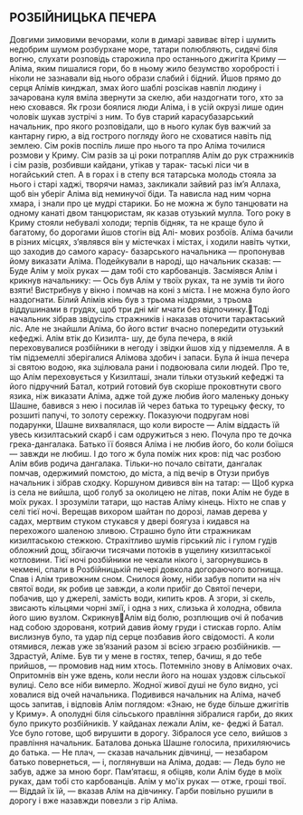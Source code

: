 ## РОЗБІЙНИЦЬКА ПЕЧЕРА
Довгими зимовими вечорами, коли в димарі завиває вітер і шумить недобрим шумом розбурхане море, татари полюбляють, сидячі біля вогню, слухати розповідь старожила про останнього джигіта Криму — Аліма, яким пишалися гори, бо в ньому жило безумство хоробрості і ніколи не зазнавали від нього образи слабий і бідний.
Йшов прямо до серця Алімів кинджал, змах його шаблі розсікав навпіл людину і зачарована куля вміла звернути за скелю, аби наздогнати того, хто за нею сховався.
Як грози боялися люди Аліма, і в усій окрузі лише один чоловік шукав зустрічі з ним. То був старий карасубазарський начальник, про якого розповідали, що в нього кулак був важчий за кантарну гирю, а від гострого погляду його не сховатися навіть під землею.
Сім років поспіль лише про нього та про Аліма точилися розмови у Криму. Сім разів за ці роки потрапляв Алім до рук стражників і сім разів, розбивши кайдани, утікав у тарак- таські ліси чи в ногайський степ. А в горах і в степу вся татарська молодь стояла за нього і старі хаджі, творячи намаз, закликали зайвий раз ім’я Аллаха, щоб він уберіг Аліма від неминучої біди. Та нависла над ним чорна хмара, і знали про це мудрі старики. Бо не можна ж було танцювати на одному канаті двом танцюристам, як казав отузький мулла.
Того року в Криму стояли небувалі холоди; терпів бідняк, та не краще було й багатому, бо дорогами йшов стогін від Алі- мових розбоїв.
Аліма бачили в різних місцях, з’являвся він у містечках і містах, і ходили навіть чутки, що заходив до самого карасу- базарського начальника — пропонував йому виказати Аліма.
Подейкували в народі, що начальник сказав:
— Буде Алім у моїх руках — дам тобі сто карбованців.
Засміявся Алім і крикнув начальнику:
— Ось був Алім у твоїх руках, та не зумів ти його взяти!
Вистрибнув у вікно і помчав на коні з міста. І не можна
було його наздогнати. Білий Алімів кінь був з трьома ніздрями, з трьома віддушинами в грудях, щоб три дні міг мчати без відпочинку.Тоді начальник зібрав звідусіль стражників і наказав оточити тарактаський ліс. Але не знайшли Аліма, бо його встиг вчасно попередити отузький кефеджі. Алім втік до Кизилта- шу, де була печера, в якій переховувалися розбійники в негоду і звідки йшов хід у підземелля. А в тім підземеллі зберігалися Алімова здобич і запаси. Була й інша печера зі святою водою, яка зцілювала рани і подвоювала сили людей.
Про те, що Алім переховується у Кизилташі, знали тільки отузький кефеджі та його підручний Батал, котрий готовий був скоріше проковтнути свого язика, ніж виказати Аліма, адже той дуже любив його маленьку доньку Шашне, бавився з нею і посилав їй через батька то турецьку феску, то розшиті папучі, то золоту сережку. Показуючи подругам нові подарунки, Шашне вихвалялася, що коли виросте — Алім віддасть їй увесь кизилтаський скарб і сам одружиться з нею.
Почула про те дочка грека-дангалака. Батько її боявся Аліма і не любив його, бо коли боїшся — завжди не любиш. І до того ж була поміж них кров: під час розбою Алім вбив родича дангалака. Тільки-но почало світати, дангалак помчав, одержимий помстою, до міста, а під вечір в Отузи прибув начальник і зібрав сходку.
Коршуном дивився він на татар:
— Щоб курка із села не вийшла, щоб голуб за околицею не літав, поки Алім не буде в моїх руках.
І зрозуміли татари, що настав Аліму кінець. Ніхто не спав у селі тієї ночі. Верещав вихором шайтан по дорозі, ламав дерева у садах, мертвим стуком стукався у двері боягуза і кидався на перехожого шаленою зливою.
Страшно було йти стражникам кизилтаською стежкою. Страхітливо шумів гірський ліс і гулом гудів обложний дощ, збігаючи тисячами потоків в ущелину кизилтаської котловини.
Тієї ночі розбійники не чекали нікого і, загорнувшись в чекмені, спали в Розбійницькій печері довкола догораючого вогнища.
Спав і Алім тривожним сном. Снилося йому, ніби забув попити на ніч святої води, як робив це завжди, а коли прибіг до Святої печери, побачив, що у джерелі, замість води, кипить кров. А згори, зі скель, звисають кільцями чорні змії, і одна з них, слизька й холодна, обвила його шию вузлом. СкрикнувАлім від болю, розплющив очі й побачив над собою здорованя, котрий давив йому груди і стискав горло.
Алім вислизнув було, та удар під серце позбавив його свідомості. А коли отямився, лежав уже зв’язаний разом зі всією зграєю розбійників.
— Здрастуй, Аліме. Був ти у мене в гостях, тепер, бачиш, я до тебе прийшов, — промовив над ним хтось.
Потемніло знову в Алімових очах. Опритомнів він уже вдень, коли несли його на ношах уздовж сільської вулиці. Село все ніби вимерло. Жодної живої душі не було видно, усі ховалися від очей начальника.
Подивився начальник на Аліма, начеб щось запитав, і відповів Алім поглядом: «Знаю, не буде більше джигітів у Криму».
А ополудні біля сільського правління зібралися гарби, до яких було прикуто розбійників. У кайданах лежали Алім, ке- феджі й Батал. Усе було готове, щоб вирушити в дорогу. Зібралося усе село, вийшов з правління начальник. Баталова донька Шашне голосила, прихиляючись до батька.
— Не плач, — сказав начальник дівчинці, — незабаром батько повернеться, — і, поглянувши на Аліма, додав: — Ледь було не забув, адже за мною борг. Пам’ятаєш, я обіцяв, коли Алім буде в моїх руках, дам тобі сто карбованців. Алім у мо'іх руках — отже, гроші твої.
— Віддай їх їй, — вказав Алім на дівчинку.
Гарби повільно рушили в дорогу і вже назавжди повезли з гір Аліма.
